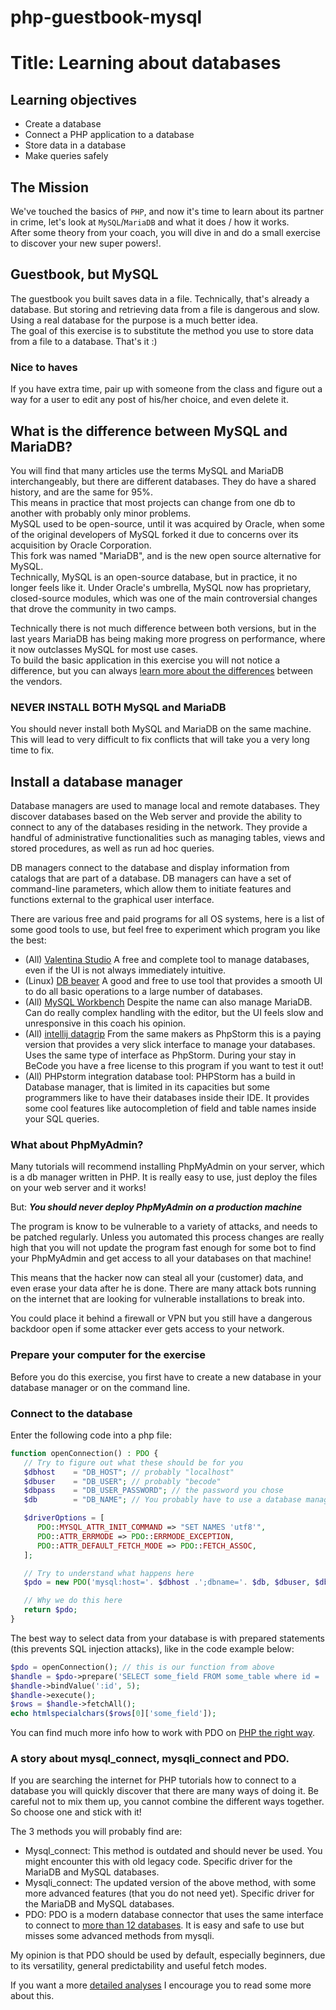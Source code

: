 # php-guestbook-mysql

# Title: Learning about databases

## Learning objectives

- Create a database
- Connect a PHP application to a database
- Store data in a database
- Make queries safely

## The Mission

We've touched the basics of `PHP`, and now it's time to learn about its partner in crime, let's look at `MySQL`/`MariaDB` and what it does / how it works.  
After some theory from your coach, you will dive in and do a small exercise to discover your new super powers!.

## Guestbook, but MySQL

The guestbook you built saves data in a file. Technically, that's already a database. But storing and retrieving data from a file is dangerous and slow. Using a real database for the purpose is a much better idea.  
The goal of this exercise is to substitute the method you use to store data from a file to a database. That's it :)

### Nice to haves

If you have extra time, pair up with someone from the class and figure out a way for a user to edit any post of his/her choice, and even delete it.

## What is the difference between MySQL and MariaDB?

You will find that many articles use the terms MySQL and MariaDB interchangeably, but there are different databases. They do have a shared history, and are the same for 95%.  
This means in practice that most projects can change from one db to another with probably only minor problems.  
MySQL used to be open-source, until it was acquired by Oracle, when some of the original developers of MySQL forked it due to concerns over its acquisition by Oracle Corporation.  
This fork was named "MariaDB", and is the new open source alternative for MySQL.  
Technically, MySQL is an open-source database, but in practice, it no longer feels like it. Under Oracle's umbrella, MySQL now has proprietary, closed-source modules, which was one of the main controversial changes that drove the community in two camps.

Technically there is not much difference between both versions, but in the last years MariaDB has being making more progress on performance, where it now outclasses MySQL for most use cases.  
To build the basic application in this exercise you will not notice a difference, but you can always [learn more about the differences](https://www.eversql.com/mariadb-vs-mysql/) between the vendors.

### NEVER INSTALL BOTH MySQL and MariaDB

You should never install both MySQL and MariaDB on the same machine.  
This will lead to very difficult to fix conflicts that will take you a very long time to fix.

## Install a database manager

Database managers are used to manage local and remote databases. They discover databases based on the Web server and provide the ability to connect to any of the databases residing in the network. They provide a handful of administrative functionalities such as managing tables, views and stored procedures, as well as run ad hoc queries.

DB managers connect to the database and display information from catalogs that are part of a database. DB managers can have a set of command-line parameters, which allow them to initiate features and functions external to the graphical user interface.

There are various free and paid programs for all OS systems, here is a list of some good tools to use, but feel free to experiment which program you like the best:

- (All) [Valentina Studio](https://valentina-db.com/en/all-downloads/vstudio) A free and complete tool to manage databases, even if the UI is not always immediately intuitive.
- (Linux) [DB beaver](https://computingforgeeks.com/install-and-configure-dbeaver-on-ubuntu-debian/) A good and free to use tool that provides a smooth UI to do all basic operations to a large number of databases.
- (All) [MySQL Workbench](https://www.linode.com/docs/databases/mysql/install-and-configure-mysql-workbench-on-ubuntu/) Despite the name can also manage MariaDB. Can do really complex handling with the editor, but the UI feels slow and unresponsive in this coach his opinion.
- (All) [intellij datagrip](https://www.jetbrains.com/datagrip/) From the same makers as PhpStorm this is a paying version that provides a very slick interface to manage your databases. Uses the same type of interface as PhpStorm. During your stay in BeCode you have a free license to this program if you want to test it out!
- (All) PHPstorm integration database tool: PHPStorm has a build in Database manager, that is limited in its capacities but some programmers like to have their databases inside their IDE. It provides some cool features like autocompletion of field and table names inside your SQL queries.

### What about PhpMyAdmin?

Many tutorials will recommend installing PhpMyAdmin on your server, which is a db manager written in PHP. It is really easy to use, just deploy the files on your web server and it works!

But: **_You should never deploy PhpMyAdmin on a production machine_**

The program is know to be vulnerable to a variety of attacks, and needs to be patched regularly. Unless you automated this process changes are really high that you will not update the program fast enough for some bot to find your PhpMyAdmin and get access to all your databases on that machine!

This means that the hacker now can steal all your (customer) data, and even erase your data after he is done. There are many attack bots running on the internet that are looking for vulnerable installations to break into.

You could place it behind a firewall or VPN but you still have a dangerous backdoor open if some attacker ever gets access to your network.

### Prepare your computer for the exercise

Before you do this exercise, you first have to create a new database in your database manager or on the command line.

### Connect to the database

Enter the following code into a php file:

```php
function openConnection() : PDO {
   // Try to figure out what these should be for you
   $dbhost    = "DB_HOST"; // probably "localhost"
   $dbuser    = "DB_USER"; // probably "becode"
   $dbpass    = "DB_USER_PASSWORD"; // the password you chose
   $db        = "DB_NAME"; // You probably have to use a database manager to create a new database for this exercise

   $driverOptions = [
      PDO::MYSQL_ATTR_INIT_COMMAND => "SET NAMES 'utf8'",
      PDO::ATTR_ERRMODE => PDO::ERRMODE_EXCEPTION,
      PDO::ATTR_DEFAULT_FETCH_MODE => PDO::FETCH_ASSOC,
   ];

   // Try to understand what happens here
   $pdo = new PDO('mysql:host='. $dbhost .';dbname='. $db, $dbuser, $dbpass, $driverOptions);

   // Why we do this here
   return $pdo;
}
```

The best way to select data from your database is with prepared statements (this prevents SQL injection attacks), like in the code example below:

```php
$pdo = openConnection(); // this is our function from above
$handle = $pdo->prepare('SELECT some_field FROM some_table where id = :id'); // notice the ":id" notation
$handle->bindValue(':id', 5);
$handle->execute();
$rows = $handle->fetchAll();
echo htmlspecialchars($rows[0]['some_field']);
```

You can find much more info how to work with PDO on [PHP the right way](https://phptherightway.com/#pdo_extension).

### A story about mysql_connect, mysqli_connect and PDO.

If you are searching the internet for PHP tutorials how to connect to a database you will quickly discover that there are many ways of doing it. Be careful not to mix them up, you cannot combine the different ways together. So choose one and stick with it!

The 3 methods you will probably find are:

- Mysql_connect: This method is outdated and should never be used. You might encounter this with old legacy code. Specific driver for the MariaDB and MySQL databases.
- Mysqli_connect: The updated version of the above method, with some more advanced features (that you do not need yet). Specific driver for the MariaDB and MySQL databases.
- PDO: PDO is a modern database connector that uses the same interface to connect to [more than 12 databases](https://www.php.net/manual/en/pdo.drivers.php#pdo.drivers). It is easy and safe to use but misses some advanced methods from mysqli.

My opinion is that PDO should be used by default, especially beginners, due to its versatility, general predictability and useful fetch modes.

If you want a more [detailed analyses](https://websitebeaver.com/php-pdo-vs-mysqli) I encourage you to read some more about this.
